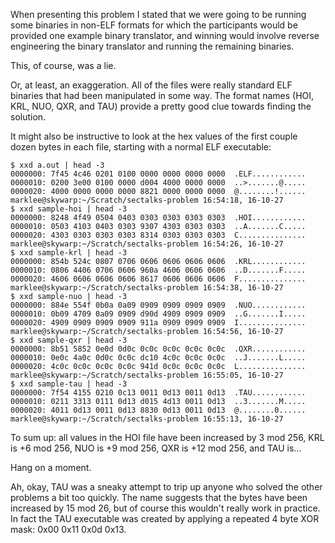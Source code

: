 When presenting this problem I stated that we were going to be running some
binaries in non-ELF formats for which the participants would be provided one
example binary translator, and winning would involve reverse engineering the
binary translator and running the remaining binaries.

This, of course, was a lie.

Or, at least, an exaggeration. All of the files were really standard ELF
binaries that had been manipulated in some way. The format names (HOI, KRL,
NUO, QXR, and TAU) provide a pretty good clue towards finding the solution.

It might also be instructive to look at the hex values of the first couple
dozen bytes in each file, starting with a normal ELF executable:

~~~
$ xxd a.out | head -3
0000000: 7f45 4c46 0201 0100 0000 0000 0000 0000  .ELF............
0000010: 0200 3e00 0100 0000 d004 4000 0000 0000  ..>.......@.....
0000020: 4000 0000 0000 0000 8821 0000 0000 0000  @........!......
marklee@skywarp:~/Scratch/sectalks-problem 16:54:18, 16-10-27
$ xxd sample-hoi | head -3
0000000: 8248 4f49 0504 0403 0303 0303 0303 0303  .HOI............
0000010: 0503 4103 0403 0303 9307 4303 0303 0303  ..A.......C.....
0000020: 4303 0303 0303 0303 8314 0303 0303 0303  C...............
marklee@skywarp:~/Scratch/sectalks-problem 16:54:26, 16-10-27
$ xxd sample-krl | head -3
0000000: 854b 524c 0807 0706 0606 0606 0606 0606  .KRL............
0000010: 0806 4406 0706 0606 960a 4606 0606 0606  ..D.......F.....
0000020: 4606 0606 0606 0606 8617 0606 0606 0606  F...............
marklee@skywarp:~/Scratch/sectalks-problem 16:54:38, 16-10-27
$ xxd sample-nuo | head -3
0000000: 884e 554f 0b0a 0a09 0909 0909 0909 0909  .NUO............
0000010: 0b09 4709 0a09 0909 d90d 4909 0909 0909  ..G.......I.....
0000020: 4909 0909 0909 0909 911a 0909 0909 0909  I...............
marklee@skywarp:~/Scratch/sectalks-problem 16:54:56, 16-10-27
$ xxd sample-qxr | head -3
0000000: 8b51 5852 0e0d 0d0c 0c0c 0c0c 0c0c 0c0c  .QXR............
0000010: 0e0c 4a0c 0d0c 0c0c dc10 4c0c 0c0c 0c0c  ..J.......L.....
0000020: 4c0c 0c0c 0c0c 0c0c 941d 0c0c 0c0c 0c0c  L...............
marklee@skywarp:~/Scratch/sectalks-problem 16:55:05, 16-10-27
$ xxd sample-tau | head -3
0000000: 7f54 4155 0210 0c13 0011 0d13 0011 0d13  .TAU............
0000010: 0211 3313 0111 0d13 d015 4d13 0011 0d13  ..3.......M.....
0000020: 4011 0d13 0011 0d13 8830 0d13 0011 0d13  @........0......
marklee@skywarp:~/Scratch/sectalks-problem 16:55:13, 16-10-27
~~~

To sum up: all values in the HOI file have been increased by 3 mod 256, KRL is
+6 mod 256, NUO is +9 mod 256, QXR is +12 mod 256, and TAU is...

Hang on a moment.

Ah, okay, TAU was a sneaky attempt to trip up anyone who solved the other
problems a bit too quickly. The name suggests that the bytes have been
increased by 15 mod 26, but of course this wouldn't really work in practice. In
fact the TAU executable was created by applying a repeated 4 byte XOR mask:
0x00 0x11 0x0d 0x13.
